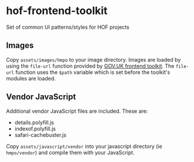 # hof-frontend-toolkit
Set of common UI patterns/styles for HOF projects

## Images
Copy `assets/images/hmpo` to your image directory. Images are loaded by using the `file-url` function provided by [GOV.UK frontend toolkit](https://github.com/alphagov/govuk_frontend_toolkit). The `file-url` function uses the `$path` variable which is set before the toolkit's modules are loaded.

## Vendor JavaScript
Additional vendor JavaScript files are included. These are:

* details.polyfill.js
* indexof.polyfill.js
* safari-cachebuster.js

Copy `assets/javascript/vendor` into your javascript directory (ie `hmpo/vendor`) and compile them with your JavaScript.
